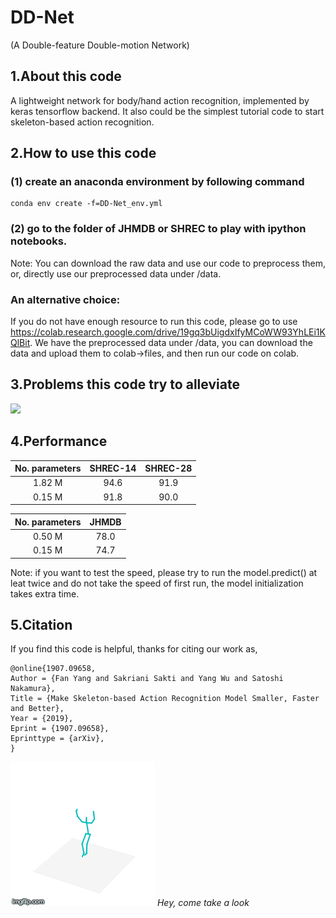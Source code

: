 
# DD-Net 
(A Double-feature Double-motion Network)

## 1.About this code
A lightweight network for body/hand action recognition, implemented by keras tensorflow backend. It also could be the simplest tutorial code to start skeleton-based action recognition.

## 2.How to use this code
### (1) create an anaconda environment by following command
```
conda env create -f=DD-Net_env.yml
```
### (2) go to the folder of JHMDB or SHREC to play with ipython notebooks.
Note: You can download the raw data and use our code to preprocess them, or, directly use our preprocessed data under /data. 

### An alternative choice:
If you do not have enough resource to run this code, please go to use https://colab.research.google.com/drive/19gq3bUigdxIfyMCoWW93YhLEi1KQlBit. We have the preprocessed data under /data, you can download the data and upload them to colab->files, and then run our code on colab.


## 3.Problems this code try to alleviate
<img src="https://github.com/fandulu/DD-Net/blob/master/demo.png" width="500">

## 4.Performance
|No. parameters | SHREC-14 | SHREC-28 |
| :----: | :----: | :----: |
| 1.82 M | 94.6 | 91.9  |
| 0.15 M | 91.8| 90.0|

|No. parameters | JHMDB|
| :----: | :----: | 
| 0.50 M | 78.0 | 
| 0.15 M | 74.7|

Note: if you want to test the speed, please try to run the model.predict() at leat twice and do not take the speed of first run, the model initialization takes extra time.
## 5.Citation
If you find this code is helpful, thanks for citing our work as,
```
@online{1907.09658,
Author = {Fan Yang and Sakriani Sakti and Yang Wu and Satoshi Nakamura},
Title = {Make Skeleton-based Action Recognition Model Smaller, Faster and Better},
Year = {2019},
Eprint = {1907.09658},
Eprinttype = {arXiv},
}
```
![](look.gif)
*Hey, come take a look*



